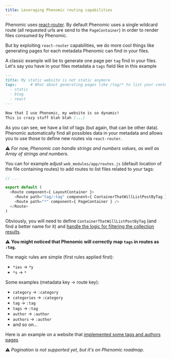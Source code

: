 ```yaml
---
title: Leveraging Phenomic routing capabilities
---
```


Phenomic uses [react-router](https://github.com/reactjs/react-router).
By default Phenomic uses a single wildcard route
(all requested urls are send to the ``PageContainer``)
in order to render files consumed by Phenomic.

But by exploiting ``react-router`` capabilities, we do more cool things like
generating pages for each metadata Phenomic can find in your files.

A classic example will be to generate one page per `tag` find in your files.
Let's say you have in your files metadata a ``tags`` field like in this example

```md
---
title: My static website is not static anymore
tags:      # What about generating pages like /tag/* to list your content ?
  - static
  - blog
  - react
---

Now that I use Phenomic, my website is so dynamic!
This is crazy stuff blah blah [...]
```

As you can see, we have a list of tags (but again, that can be other data).
Phenomic automatically find all possibles data in your metadata and allows you
to use those to define new routes via ``react-router``.

⚠️ _For now, Phenomic can handle strings and numbers values,
as well as Array of strings and numbers._

You can for example adjust ``web_modules/app/routes.js``
(default location of the file containing routes)
to add routes to list files related to your tags:

```js
// ...

export default (
  <Route component={ LayoutContainer }>
    <Route path="tag/:tag" component={ ContainerThatWillListPostByTag } />
    <Route path="*" component={ PageContainer } />
  </Route>
)
```

Obviously, you will need to define ``ContainerThatWillListPostByTag``
(and find a better name for it) and
[handle the logic for filtering the collection results](../collections/).

⚠️ **You might noticed that Phenomic will correctly map ``tags`` in routes as
``:tag``.**

The magic rules are simple (first rules applied first):

- `*ies` → ``*y``
- ``*s`` → ``*``

Some examples (metadata key -> route key):

- ``category`` → ``:category``
- ``categories`` → ``:category``
- ``tag`` → ``:tag``
- ``tags`` → ``:tag``
- ``author`` → ``:author``
- ``authors`` → ``:author``
- and so on...

Here is an example on a website that [implemented some tags and authors pages](https://github.com/putaindecode/putaindecode.io/commit/092a040)

⚠️ _Pagination is not supported yet, but it's on Phenomic roadmap._
